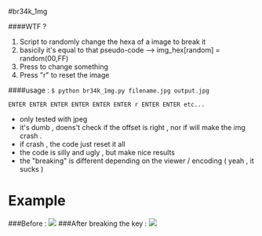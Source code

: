 #br34k_1mg

####WTF ?
1. Script to randomly change the hexa of a image to break it
2. basicily it's equal to that pseudo-code --> img_hex[random] = random(00,FF)
3. Press <Enter> to change something 
4. Press "r" to reset the image

####usage :
```$ python br34k_1mg.py filename.jpg output.jpg```

```ENTER ENTER ENTER ENTER ENTER ENTER r ENTER ENTER etc...```

* only tested with jpeg
* it's dumb , doens't check if the offset is right , nor if will make the img crash .
* if crash , the code just reset it all
* the code is silly and ugly , but make nice results
* the "breaking" is different depending on the viewer / encoding ( yeah , it sucks )

# Example 
###Before :
![](http://imgur.com/o01vPYM.jpg)
###After breaking the <Enter> key :
![](http://imgur.com/1TTmXUd.jpg)
